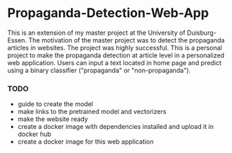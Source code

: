 # Propaganda-Detection-Web-App
This is an extension of my master project at the University of Duisburg-Essen. The motivation of the master project was to detect the propaganda articles in websites. The project was highly successful. This is a personal project to make the propaganda detection at article level in a personalized web application. Users can input a text located in home page and predict using a binary classifier ("propaganda" or "non-propaganda"). 

### TODO
- guide to create the model
- make links to the pretrained model and vectorizers
- make the website ready
- create a docker image with dependencies installed and upload it in docker hub
- create a docker image for this web application
